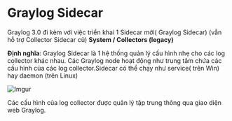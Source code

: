 # Graylog Sidecar



Graylog 3.0 đi kèm với việc triển khai 1 Sidecar mới( Graylog Sidecar) (vẫn hỗ trợ Collector Sidecar cũ) **System / Collectors (legacy)**

**Định nghĩa**: Graylog Sidecar là 1 hệ thống quản lý cấu hình nhẹ cho các log collector khác nhau. Các Graylog node hoạt động như trung tâm chứa các cấu hình của các log collector.Sidecar có thể chạy như service( trên Win) hay daemon (trên Linux)

![Imgur](https://i.imgur.com/5WirnEg.png)

Các cấu hình của log collector được quản lý tập trung thông qua giao diện web Graylog.